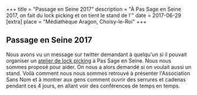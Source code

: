 +++
title = "Passage en Seine 2017"
description = "À Pas Sage en Seine 2017, on fait du lock picking et on tient le stand de l'"
date = 2017-06-29
[extra]
place = "Médiathèque Aragon, Choisy-le-Roi"
+++

## Passage en Seine 2017

Nous avons vu un message sur twitter demandant à quelqu'un si il pouvait
organiser un [atelier de lock picking](./activités/lock-picking/_index.md) à
Pas Sage en Seine. Nous nous sommes proposé pour aider. On nous a alors demandé
si on voulait aussi un stand.
Voilà comment nous nous sommes retrouvé à présenter l'Association Sans Nom et à
montrer aux gens comment ouvrir des serrures et cadenas pendant ces 4 jours,
en allant voir des conférences de temps en temps.
